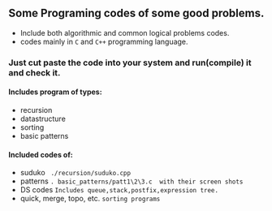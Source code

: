 ## Some Programing codes of some good problems. ##
- Include both algorithmic and common logical problems codes.
- codes mainly in `C` and `C++` programming language.

### Just cut paste the code into your system  and run(compile) it and  check it. ###

#### Includes program of types: ####
- recursion
- datastructure
- sorting
- basic patterns





#### Included codes of: ####
* suduko  ``` ./recursion/suduko.cpp``` 
* patterns  ```. basic_patterns/patt1\2\3.c  with their screen shots```
* DS codes ``` Includes queue,stack,postfix,expression tree. ```
* quick, merge, topo, etc. ```sorting programs```
